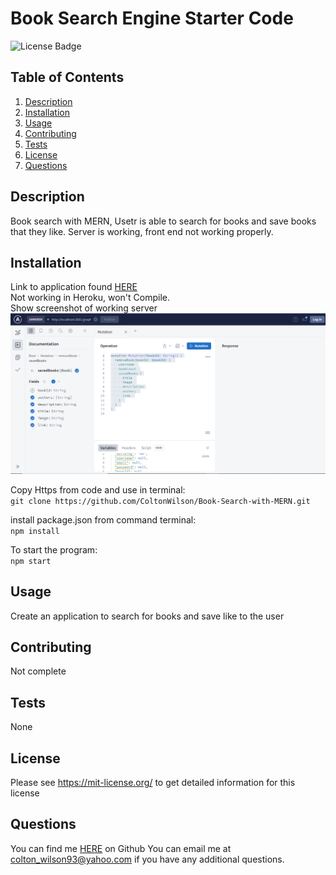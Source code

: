 # Book Search Engine Starter Code
![License Badge](https://shields.io/badge/license-MIT-yellow)
## Table of Contents
1. [Description](#description)
2. [Installation](#installation)
3. [Usage](#usage)
4. [Contributing](#contributing)
5. [Tests](#tests)
6. [License](#license)
7. [Questions](#questions)

## Description
Book search with MERN, Usetr is able to search for books and save books that they like. 
Server is working, front end not working properly.
## Installation
Link to application found [HERE](https://book-search-with-mern-cw.herokuapp.com/)  
Not working in Heroku, won't Compile.  
Show screenshot of working server
![Screenshot of working in localhost](https://github.com/ColtonWilson/Book-Search-with-MERN/blob/main/Screenshot%202023-04-02%20144335.png)  

Copy Https from code and use in terminal:  
`git clone https://github.com/ColtonWilson/Book-Search-with-MERN.git`

install package.json from command terminal:  
`npm install`

To start the program:  
`npm start`
## Usage
Create an application to search for books and save like to the user
## Contributing
Not complete
## Tests
None
## License
Please see https://mit-license.org/ to get detailed information for this license

## Questions
You can find me [HERE](https://github.com/ColtonWilson) on Github
You can email me at colton_wilson93@yahoo.com if you have any additional questions.
